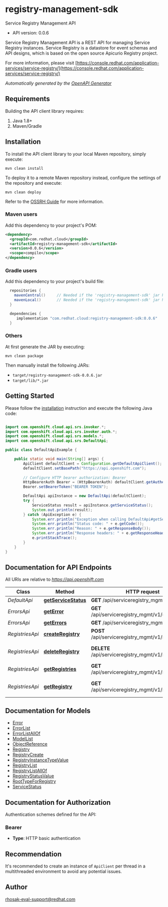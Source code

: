 # registry-management-sdk

Service Registry Management API

- API version: 0.0.6

Service Registry Management API is a REST API for managing Service Registry instances. Service Registry is a datastore for event schemas and API designs, which is based on the open source Apicurio Registry project.

  For more information, please visit [https://console.redhat.com/application-services/service-registry/](https://console.redhat.com/application-services/service-registry/)

*Automatically generated by the [OpenAPI Generator](https://openapi-generator.tech)*

## Requirements

Building the API client library requires:

1. Java 1.8+
2. Maven/Gradle

## Installation

To install the API client library to your local Maven repository, simply execute:

```shell
mvn clean install
```

To deploy it to a remote Maven repository instead, configure the settings of the repository and execute:

```shell
mvn clean deploy
```

Refer to the [OSSRH Guide](http://central.sonatype.org/pages/ossrh-guide.html) for more information.

### Maven users

Add this dependency to your project's POM:

```xml
<dependency>
  <groupId>com.redhat.cloud</groupId>
  <artifactId>registry-management-sdk</artifactId>
  <version>0.0.6</version>
  <scope>compile</scope>
</dependency>
```

### Gradle users

Add this dependency to your project's build file:

```groovy
  repositories {
    mavenCentral()     // Needed if the 'registry-management-sdk' jar has been published to maven central.
    mavenLocal()       // Needed if the 'registry-management-sdk' jar has been published to the local maven repo.
  }

  dependencies {
     implementation "com.redhat.cloud:registry-management-sdk:0.0.6"
  }
```

### Others

At first generate the JAR by executing:

```shell
mvn clean package
```

Then manually install the following JARs:

- `target/registry-management-sdk-0.0.6.jar`
- `target/lib/*.jar`

## Getting Started

Please follow the [installation](#installation) instruction and execute the following Java code:

```java

import com.openshift.cloud.api.srs.invoker.*;
import com.openshift.cloud.api.srs.invoker.auth.*;
import com.openshift.cloud.api.srs.models.*;
import com.openshift.cloud.api.srs.DefaultApi;

public class DefaultApiExample {

    public static void main(String[] args) {
        ApiClient defaultClient = Configuration.getDefaultApiClient();
        defaultClient.setBasePath("https://api.openshift.com");
        
        // Configure HTTP bearer authorization: Bearer
        HttpBearerAuth Bearer = (HttpBearerAuth) defaultClient.getAuthentication("Bearer");
        Bearer.setBearerToken("BEARER TOKEN");

        DefaultApi apiInstance = new DefaultApi(defaultClient);
        try {
            ServiceStatus result = apiInstance.getServiceStatus();
            System.out.println(result);
        } catch (ApiException e) {
            System.err.println("Exception when calling DefaultApi#getServiceStatus");
            System.err.println("Status code: " + e.getCode());
            System.err.println("Reason: " + e.getResponseBody());
            System.err.println("Response headers: " + e.getResponseHeaders());
            e.printStackTrace();
        }
    }
}

```

## Documentation for API Endpoints

All URIs are relative to *https://api.openshift.com*

Class | Method | HTTP request | Description
------------ | ------------- | ------------- | -------------
*DefaultApi* | [**getServiceStatus**](docs/DefaultApi.md#getServiceStatus) | **GET** /api/serviceregistry_mgmt/v1/status | 
*ErrorsApi* | [**getError**](docs/ErrorsApi.md#getError) | **GET** /api/serviceregistry_mgmt/v1/errors/{id} | 
*ErrorsApi* | [**getErrors**](docs/ErrorsApi.md#getErrors) | **GET** /api/serviceregistry_mgmt/v1/errors | 
*RegistriesApi* | [**createRegistry**](docs/RegistriesApi.md#createRegistry) | **POST** /api/serviceregistry_mgmt/v1/registries | 
*RegistriesApi* | [**deleteRegistry**](docs/RegistriesApi.md#deleteRegistry) | **DELETE** /api/serviceregistry_mgmt/v1/registries/{id} | Delete a Registry instance
*RegistriesApi* | [**getRegistries**](docs/RegistriesApi.md#getRegistries) | **GET** /api/serviceregistry_mgmt/v1/registries | 
*RegistriesApi* | [**getRegistry**](docs/RegistriesApi.md#getRegistry) | **GET** /api/serviceregistry_mgmt/v1/registries/{id} | Get a Registry instance


## Documentation for Models

 - [Error](docs/Error.md)
 - [ErrorList](docs/ErrorList.md)
 - [ErrorListAllOf](docs/ErrorListAllOf.md)
 - [ModelList](docs/ModelList.md)
 - [ObjectReference](docs/ObjectReference.md)
 - [Registry](docs/Registry.md)
 - [RegistryCreate](docs/RegistryCreate.md)
 - [RegistryInstanceTypeValue](docs/RegistryInstanceTypeValue.md)
 - [RegistryList](docs/RegistryList.md)
 - [RegistryListAllOf](docs/RegistryListAllOf.md)
 - [RegistryStatusValue](docs/RegistryStatusValue.md)
 - [RootTypeForRegistry](docs/RootTypeForRegistry.md)
 - [ServiceStatus](docs/ServiceStatus.md)


## Documentation for Authorization

Authentication schemes defined for the API:
### Bearer


- **Type**: HTTP basic authentication


## Recommendation

It's recommended to create an instance of `ApiClient` per thread in a multithreaded environment to avoid any potential issues.

## Author

rhosak-eval-support@redhat.com

